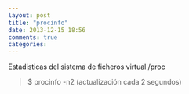 ```yaml
---
layout: post
title: "procinfo"
date: 2013-12-15 18:56
comments: true
categories: 
---
```

Estadisticas del sistema de ficheros virtual /proc

>$ procinfo -n2 (actualización cada 2 segundos)

